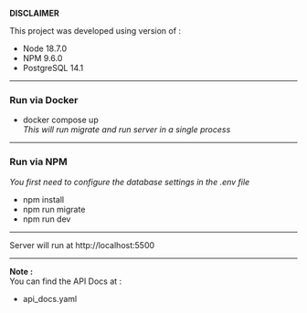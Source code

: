 **DISCLAIMER**

This project was developed using version of : <br>

 - Node 18.7.0 <br>
 - NPM 9.6.0 <br>
 - PostgreSQL 14.1  <br>

---

### Run via Docker
- docker compose up <br>
*This will run migrate and run server in a single process*

---

### Run via NPM
*You first need to configure the database settings in the .env file*

- npm install
- npm run migrate
- npm run dev

---

Server will run at http://localhost:5500

---

**Note :** <br>
You can find the API Docs at :
- api_docs.yaml

